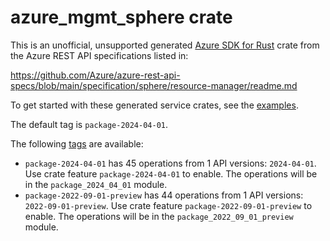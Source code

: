 # azure_mgmt_sphere crate

This is an unofficial, unsupported generated [Azure SDK for Rust](https://github.com/Azure/azure-sdk-for-rust/tree/legacy) crate from the Azure REST API specifications listed in:

https://github.com/Azure/azure-rest-api-specs/blob/main/specification/sphere/resource-manager/readme.md

To get started with these generated service crates, see the [examples](https://github.com/Azure/azure-sdk-for-rust/blob/legacy/services/README.md#examples).

The default tag is `package-2024-04-01`.

The following [tags](https://github.com/Azure/azure-sdk-for-rust/blob/legacy/services/tags.md) are available:

- `package-2024-04-01` has 45 operations from 1 API versions: `2024-04-01`. Use crate feature `package-2024-04-01` to enable. The operations will be in the `package_2024_04_01` module.
- `package-2022-09-01-preview` has 44 operations from 1 API versions: `2022-09-01-preview`. Use crate feature `package-2022-09-01-preview` to enable. The operations will be in the `package_2022_09_01_preview` module.